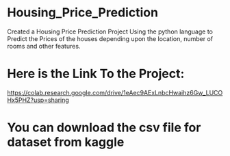 # Housing_Price_Prediction
Created a Housing Price Prediction Project Using the python language 
to Predict the Prices of the houses depending upon the location,
number of rooms and other features.
# Here is the Link To the Project:
https://colab.research.google.com/drive/1eAec9AExLnbcHwaihz6Gw_LUCOHx5PHZ?usp=sharing
# You can download the csv file for dataset from kaggle
